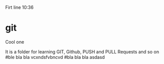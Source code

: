 Firt line 10:36

# git
Cool one 

It is a folder for learning GIT, Github, PUSH and PULL Requests and so on
#ble bla bla
vcxndsfvbncvd
#bla bla bla 
asdasd 
